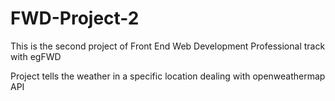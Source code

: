 # FWD-Project-2

This is the second project of Front End Web Development Professional track with egFWD

Project tells the weather in a specific location dealing with openweathermap API
